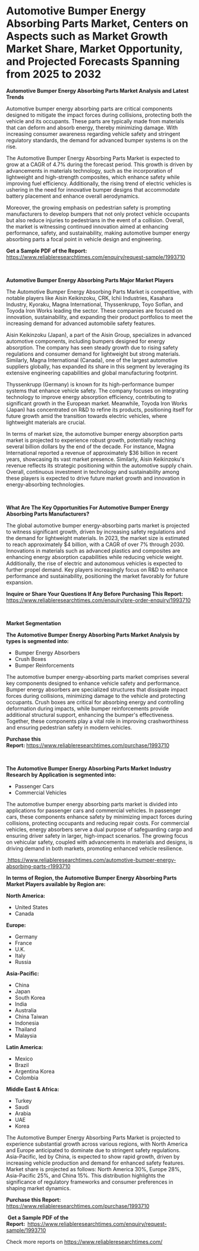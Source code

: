 <p><h1>Automotive Bumper Energy Absorbing Parts Market, Centers on Aspects such as Market Growth Market Share, Market Opportunity, and Projected Forecasts Spanning from 2025 to 2032</h1></p><p><strong>Automotive Bumper Energy Absorbing Parts Market Analysis and Latest Trends</strong></p>
<p><p>Automotive bumper energy absorbing parts are critical components designed to mitigate the impact forces during collisions, protecting both the vehicle and its occupants. These parts are typically made from materials that can deform and absorb energy, thereby minimizing damage. With increasing consumer awareness regarding vehicle safety and stringent regulatory standards, the demand for advanced bumper systems is on the rise.</p><p>The Automotive Bumper Energy Absorbing Parts Market is expected to grow at a CAGR of 4.7% during the forecast period. This growth is driven by advancements in materials technology, such as the incorporation of lightweight and high-strength composites, which enhance safety while improving fuel efficiency. Additionally, the rising trend of electric vehicles is ushering in the need for innovative bumper designs that accommodate battery placement and enhance overall aerodynamics. </p><p>Moreover, the growing emphasis on pedestrian safety is prompting manufacturers to develop bumpers that not only protect vehicle occupants but also reduce injuries to pedestrians in the event of a collision. Overall, the market is witnessing continued innovation aimed at enhancing performance, safety, and sustainability, making automotive bumper energy absorbing parts a focal point in vehicle design and engineering.</p></p>
<p><strong>Get a Sample PDF of the Report:&nbsp;</strong> <a href="https://www.reliableresearchtimes.com/enquiry/request-sample/1993710?utm_campaign=2275&utm_medium=2&utm_source=Github&utm_content=ia&utm_term=29032025&utm_id=automotive-bumper-energy-absorbing-parts">https://www.reliableresearchtimes.com/enquiry/request-sample/1993710</a></p>
<p>&nbsp;</p>
<p><strong>Automotive Bumper Energy Absorbing Parts Major Market Players</strong></p>
<p><p>The Automotive Bumper Energy Absorbing Parts Market is competitive, with notable players like Aisin Keikinzoku, CRK, Ichii Industries, Kasahara Industry, Kyoraku, Magna International, Thyssenkrupp, Toyo Soflan, and Toyoda Iron Works leading the sector. These companies are focused on innovation, sustainability, and expanding their product portfolios to meet the increasing demand for advanced automobile safety features.</p><p>Aisin Keikinzoku (Japan), a part of the Aisin Group, specializes in advanced automotive components, including bumpers designed for energy absorption. The company has seen steady growth due to rising safety regulations and consumer demand for lightweight but strong materials. Similarly, Magna International (Canada), one of the largest automotive suppliers globally, has expanded its share in this segment by leveraging its extensive engineering capabilities and global manufacturing footprint.</p><p>Thyssenkrupp (Germany) is known for its high-performance bumper systems that enhance vehicle safety. The company focuses on integrating technology to improve energy absorption efficiency, contributing to significant growth in the European market. Meanwhile, Toyoda Iron Works (Japan) has concentrated on R&D to refine its products, positioning itself for future growth amid the transition towards electric vehicles, where lightweight materials are crucial.</p><p>In terms of market size, the automotive bumper energy absorption parts market is projected to experience robust growth, potentially reaching several billion dollars by the end of the decade. For instance, Magna International reported a revenue of approximately $36 billion in recent years, showcasing its vast market presence. Similarly, Aisin Keikinzoku's revenue reflects its strategic positioning within the automotive supply chain. Overall, continuous investment in technology and sustainability among these players is expected to drive future market growth and innovation in energy-absorbing technologies.</p></p>
<p>&nbsp;</p>
<p><strong>What Are The Key Opportunities For Automotive Bumper Energy Absorbing Parts Manufacturers?</strong></p>
<p><p>The global automotive bumper energy-absorbing parts market is projected to witness significant growth, driven by increasing safety regulations and the demand for lightweight materials. In 2023, the market size is estimated to reach approximately $4 billion, with a CAGR of over 7% through 2030. Innovations in materials such as advanced plastics and composites are enhancing energy absorption capabilities while reducing vehicle weight. Additionally, the rise of electric and autonomous vehicles is expected to further propel demand. Key players increasingly focus on R&D to enhance performance and sustainability, positioning the market favorably for future expansion.</p></p>
<p><strong>Inquire or Share Your Questions If Any Before Purchasing This Report:</strong> <a href="https://www.reliableresearchtimes.com/enquiry/pre-order-enquiry/1993710?utm_campaign=2275&utm_medium=2&utm_source=Github&utm_content=ia&utm_term=29032025&utm_id=automotive-bumper-energy-absorbing-parts">https://www.reliableresearchtimes.com/enquiry/pre-order-enquiry/1993710</a></p>
<p>&nbsp;</p>
<p><strong>Market Segmentation</strong></p>
<p><strong>The Automotive Bumper Energy Absorbing Parts Market Analysis by types is segmented into:</strong></p>
<p><ul><li>Bumper Energy Absorbers</li><li>Crush Boxes</li><li>Bumper Reinforcements</li></ul></p>
<p><p>The automotive bumper energy-absorbing parts market comprises several key components designed to enhance vehicle safety and performance. Bumper energy absorbers are specialized structures that dissipate impact forces during collisions, minimizing damage to the vehicle and protecting occupants. Crush boxes are critical for absorbing energy and controlling deformation during impacts, while bumper reinforcements provide additional structural support, enhancing the bumper's effectiveness. Together, these components play a vital role in improving crashworthiness and ensuring pedestrian safety in modern vehicles.</p></p>
<p><strong>Purchase this Report:&nbsp;</strong><a href="https://www.reliableresearchtimes.com/purchase/1993710?utm_campaign=2275&utm_medium=2&utm_source=Github&utm_content=ia&utm_term=29032025&utm_id=automotive-bumper-energy-absorbing-parts">https://www.reliableresearchtimes.com/purchase/1993710</a></p>
<p>&nbsp;</p>
<p><strong>The Automotive Bumper Energy Absorbing Parts Market Industry Research by Application is segmented into:</strong></p>
<p><ul><li>Passenger Cars</li><li>Commercial Vehicles</li></ul></p>
<p><p>The automotive bumper energy absorbing parts market is divided into applications for passenger cars and commercial vehicles. In passenger cars, these components enhance safety by minimizing impact forces during collisions, protecting occupants and reducing repair costs. For commercial vehicles, energy absorbers serve a dual purpose of safeguarding cargo and ensuring driver safety in larger, high-impact scenarios. The growing focus on vehicular safety, coupled with advancements in materials and designs, is driving demand in both markets, promoting enhanced vehicle resilience.</p></p>
<p><a href="https://www.reliableresearchtimes.com/automotive-bumper-energy-absorbing-parts-r1993710?utm_campaign=2275&utm_medium=2&utm_source=Github&utm_content=ia&utm_term=29032025&utm_id=automotive-bumper-energy-absorbing-parts">&nbsp;https://www.reliableresearchtimes.com/automotive-bumper-energy-absorbing-parts-r1993710</a></p>
<p><strong>In terms of Region, the Automotive Bumper Energy Absorbing Parts Market Players available by Region are:</strong></p>
<p>
    <p> <strong> North America: </strong>
        <ul>
            <li>United States</li>
            <li>Canada</li>
        </ul>
        </p> 
    <p> <strong> Europe: </strong>
        <ul>
            <li>Germany</li>
            <li>France</li>
            <li>U.K.</li>
            <li>Italy</li>
            <li>Russia</li>
        </ul>
        </p> 
    <p> <strong> Asia-Pacific: </strong>
        <ul>
            <li>China</li>
            <li>Japan</li>
            <li>South Korea</li>
            <li>India</li>
            <li>Australia</li>
            <li>China Taiwan</li>
            <li>Indonesia</li>
            <li>Thailand</li>
            <li>Malaysia</li>
        </ul>
        </p> 
    <p> <strong> Latin America: </strong>
        <ul>
            <li>Mexico</li>
            <li>Brazil</li>
            <li>Argentina Korea</li>
            <li>Colombia</li>
        </ul>
        </p> 
    <p> <strong> Middle East & Africa: </strong>
        <ul>
            <li>Turkey</li>
            <li>Saudi</li>
            <li>Arabia</li>
            <li>UAE</li>
            <li>Korea</li>
        </ul>
    </p>
    </p>
<p><p>The Automotive Bumper Energy Absorbing Parts Market is projected to experience substantial growth across various regions, with North America and Europe anticipated to dominate due to stringent safety regulations. Asia-Pacific, led by China, is expected to show rapid growth, driven by increasing vehicle production and demand for enhanced safety features. Market share is projected as follows: North America 30%, Europe 28%, Asia-Pacific 25%, and China 15%. This distribution highlights the significance of regulatory frameworks and consumer preferences in shaping market dynamics.</p></p>
<p><strong>Purchase this Report: </strong><a href="https://www.reliableresearchtimes.com/purchase/1993710?utm_campaign=2275&utm_medium=2&utm_source=Github&utm_content=ia&utm_term=29032025&utm_id=automotive-bumper-energy-absorbing-parts">https://www.reliableresearchtimes.com/purchase/1993710</a></p>
<p>&nbsp;<strong>Get a Sample PDF of the Report:&nbsp;&nbsp;</strong><a href="https://www.reliableresearchtimes.com/enquiry/request-sample/1993710?utm_campaign=2275&utm_medium=2&utm_source=Github&utm_content=ia&utm_term=29032025&utm_id=automotive-bumper-energy-absorbing-parts">https://www.reliableresearchtimes.com/enquiry/request-sample/1993710</a></p>
<p><strong></strong></p>
<p>Check more reports on <a href="https://www.reliableresearchtimes.com/?utm_campaign=2275&utm_medium=2&utm_source=Github&utm_content=ia&utm_term=29032025&utm_id=automotive-bumper-energy-absorbing-parts">https://www.reliableresearchtimes.com/</a></p>